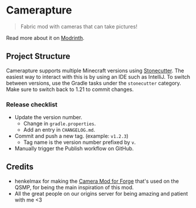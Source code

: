 # Camerapture

> Fabric mod with cameras that can take pictures!

Read more about it on [Modrinth](https://modrinth.com/mod/camerapture).

## Project Structure

Camerapture supports multiple Minecraft versions using [Stonecutter](https://stonecutter.kikugie.dev/).
The easiest way to interact with this is by using an IDE such as IntelliJ. To switch between versions,
use the Gradle tasks under the `stonecutter` category. Make sure to switch back to 1.21 to commit changes.

### Release checklist

- Update the version number.
  - Change in `gradle.properties`.
  - Add an entry in `CHANGELOG.md`.
- Commit and push a new tag. (example: `v1.2.3`)
  - Tag name is the version number prefixed by `v`.
- Manually trigger the Publish workflow on GitHub.

## Credits
- henkelmax for making the [Camera Mod for Forge](https://modrinth.com/mod/camera-mod) that's used on the QSMP, for being the main inspiration of this mod.
- All the great people on our origins server for being amazing and patient with me <3
